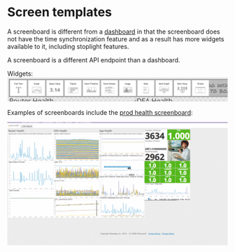 # Screen templates

A screenboard is different from a [dashboard](../dashboard_templates/README.md) in that the screenboard does not have the time synchronization feature and as a result has more widgets available to it, including stoplight features. 
   
A screenboard is a different API endpoint than a dashboard.  

Widgets: 
![widgets available to a screenboard](images/widgets.png)

Examples of screenboards include the [prod health screenboard](https://app.datadoghq.com/screen/board/127):

![Prod Health Screenboard](images/prod_health_screen.png)
